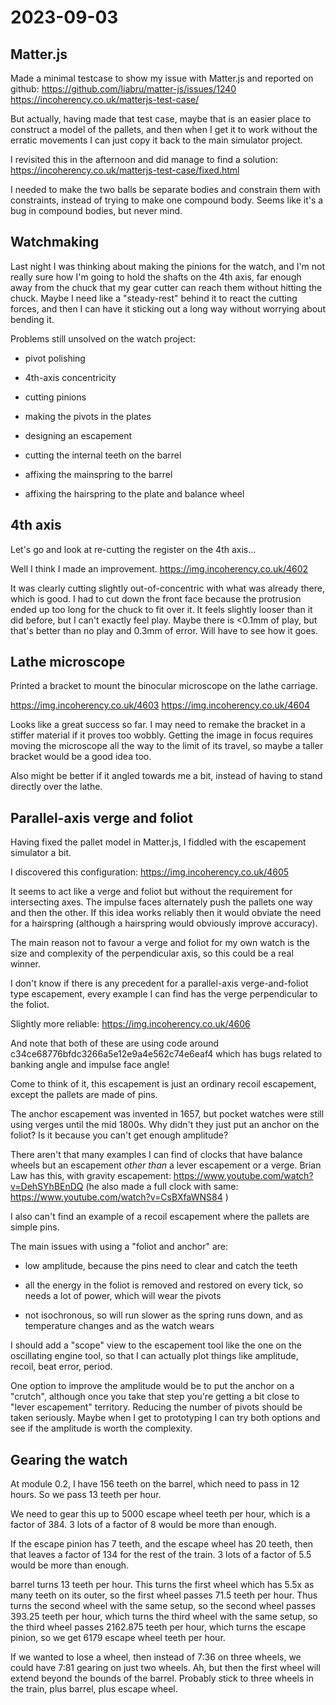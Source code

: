 # 2023-09-03

## Matter.js

Made a minimal testcase to show my issue with Matter.js and reported on github: https://github.com/liabru/matter-js/issues/1240 https://incoherency.co.uk/matterjs-test-case/

But actually, having made that test case, maybe that is an easier place to construct a model of the pallets, and then
when I get it to work without the erratic movements I can just copy it back to the main simulator project.

I revisited this in the afternoon and did manage to find a solution: https://incoherency.co.uk/matterjs-test-case/fixed.html

I needed to make the two balls be separate bodies and constrain them with constraints, instead of trying to make one compound body.
Seems like it's a bug in compound bodies, but never mind.

## Watchmaking

Last night I was thinking about making the pinions for the watch, and I'm not really sure how I'm going to hold the shafts on the 4th axis, far enough
away from the chuck that my gear cutter can reach them without hitting the chuck. Maybe I need like a "steady-rest" behind it to react the cutting forces,
and then I can have it sticking out a long way without worrying about bending it.

Problems still unsolved on the watch project:

* pivot polishing

* 4th-axis concentricity

* cutting pinions

* making the pivots in the plates

* designing an escapement

* cutting the internal teeth on the barrel

* affixing the mainspring to the barrel

* affixing the hairspring to the plate and balance wheel

## 4th axis

Let's go and look at re-cutting the register on the 4th axis...

Well I think I made an improvement. https://img.incoherency.co.uk/4602

It was clearly cutting slightly out-of-concentric with what was already there, which is good.
I had to cut down the front face because the protrusion ended up too long for the chuck to fit over it.
It feels slightly looser than it did before, but I can't exactly feel play. Maybe there is <0.1mm of play,
but that's better than no play and 0.3mm of error. Will have to see how it goes.

## Lathe microscope

Printed a bracket to mount the binocular microscope on the lathe carriage.

https://img.incoherency.co.uk/4603
https://img.incoherency.co.uk/4604

Looks like a great success so far. I may need to remake the bracket in a stiffer material if it proves too wobbly.
Getting the image in focus requires moving the microscope all the way to the limit of its travel, so maybe a taller
bracket would be a good idea too.

Also might be better if it angled towards me a bit, instead of having to stand directly over the lathe.

## Parallel-axis verge and foliot

Having fixed the pallet model in Matter.js, I fiddled with the escapement simulator a bit.

I discovered this configuration: https://img.incoherency.co.uk/4605

It seems to act like a verge and foliot but without the requirement for intersecting axes.
The impulse faces alternately push the pallets one way and then the other. If this idea works reliably
then it would obviate the need for a hairspring (although a hairspring would obviously improve
accuracy).

The main reason not to favour a verge and foliot for my own watch is the size and complexity of
the perpendicular axis, so this could be a real winner.

I don't know if there is any precedent for a parallel-axis verge-and-foliot type escapement, every
example I can find has the verge perpendicular to the foliot.

Slightly more reliable: https://img.incoherency.co.uk/4606

And note that both of these are using code around c34ce68776bfdc3266a5e12e9a4e562c74e6eaf4 which
has bugs related to banking angle and impulse face angle!

Come to think of it, this escapement is just an ordinary recoil escapement, except the pallets are made
of pins.

The anchor escapement was invented in 1657, but pocket watches were still using verges until the mid 1800s.
Why didn't they just put an anchor on the foliot? Is it because you can't get enough amplitude?

There aren't that many examples I can find of clocks that have
balance wheels but an escapement *other than* a lever escapement or a verge.
Brian Law has this, with gravity escapement: https://www.youtube.com/watch?v=DehSYhBEnDQ (he also made a full clock with same: https://www.youtube.com/watch?v=CsBXfaWNS84 )

I also can't find an example of a recoil escapement where the pallets are simple pins.

The main issues with using a "foliot and anchor" are:

* low amplitude, because the pins need to clear and catch the teeth

* all the energy in the foliot is removed and restored on every tick, so needs a lot of power, which will wear the pivots

* not isochronous, so will run slower as the spring runs down, and as temperature changes and as the watch wears

I should add a "scope" view to the escapement tool like the one on the oscillating engine tool, so that I can
actually plot things like amplitude, recoil, beat error, period.

One option to improve the amplitude would be to put the anchor on a "crutch", although once you take that step
you're getting a bit close to "lever escapement" territory. Reducing the number of pivots should be taken
seriously. Maybe when I get to prototyping I can try both options and see if the amplitude is worth
the complexity.

## Gearing the watch

At module 0.2, I have 156 teeth on the barrel, which need to pass in 12 hours. So we pass 13 teeth per hour.

We need to gear this up to 5000 escape wheel teeth per hour, which is a factor of 384. 3 lots of a factor of 8 would be more than enough.

If the escape pinion has 7 teeth, and the escape wheel has 20 teeth, then that leaves a factor of 134 for the rest of the train.
3 lots of a factor of 5.5 would be more than enough.

barrel turns 13 teeth per hour. This turns the first wheel which has 5.5x as many teeth on its outer, so the first wheel passes
71.5 teeth per hour. Thus turns the second wheel with the same setup, so the second wheel passes 393.25 teeth per hour, which turns
the third wheel with the same setup, so the third wheel passes 2162.875 teeth per hour, which turns the escape pinion, so we get
6179 escape wheel teeth per hour.

If we wanted to lose a wheel, then instead of 7:36 on three wheels, we could have 7:81 gearing on just two wheels. Ah, but then
the first wheel will extend beyond the bounds of the barrel. Probably stick to three wheels in the train, plus barrel, plus
escape wheel.
